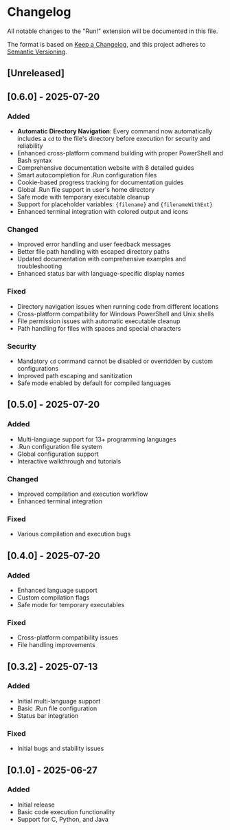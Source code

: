 # Changelog

All notable changes to the "Run!" extension will be documented in this file.

The format is based on [Keep a Changelog](https://keepachangelog.com/en/1.0.0/),
and this project adheres to [Semantic Versioning](https://semver.org/spec/v2.0.0.html).

## [Unreleased]

## [0.6.0] - 2025-07-20

### Added
- **Automatic Directory Navigation**: Every command now automatically includes a `cd` to the file's directory before execution for security and reliability
- Enhanced cross-platform command building with proper PowerShell and Bash syntax
- Comprehensive documentation website with 8 detailed guides
- Smart autocompletion for .Run configuration files
- Cookie-based progress tracking for documentation guides
- Global .Run file support in user's home directory
- Safe mode with temporary executable cleanup
- Support for placeholder variables: `{filename}` and `{filenameWithExt}`
- Enhanced terminal integration with colored output and icons

### Changed
- Improved error handling and user feedback messages
- Better file path handling with escaped directory paths
- Updated documentation with comprehensive examples and troubleshooting
- Enhanced status bar with language-specific display names

### Fixed
- Directory navigation issues when running code from different locations
- Cross-platform compatibility for Windows PowerShell and Unix shells
- File permission issues with automatic executable cleanup
- Path handling for files with spaces and special characters

### Security
- Mandatory `cd` command cannot be disabled or overridden by custom configurations
- Improved path escaping and sanitization
- Safe mode enabled by default for compiled languages

## [0.5.0] - 2025-07-20

### Added
- Multi-language support for 13+ programming languages
- .Run configuration file system
- Global configuration support
- Interactive walkthrough and tutorials

### Changed
- Improved compilation and execution workflow
- Enhanced terminal integration

### Fixed
- Various compilation and execution bugs

## [0.4.0] - 2025-07-20

### Added
- Enhanced language support
- Custom compilation flags
- Safe mode for temporary executables

### Fixed
- Cross-platform compatibility issues
- File handling improvements

## [0.3.2] - 2025-07-13

### Added
- Initial multi-language support
- Basic .Run file configuration
- Status bar integration

### Fixed
- Initial bugs and stability issues

## [0.1.0] - 2025-06-27

### Added
- Initial release
- Basic code execution functionality
- Support for C, Python, and Java